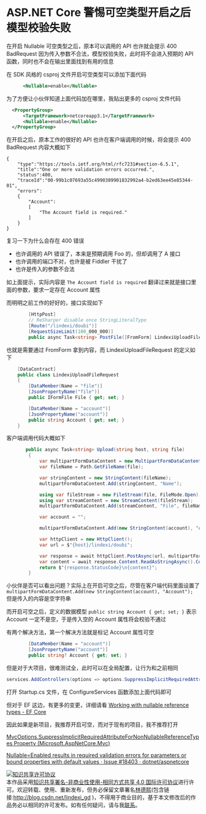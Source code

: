 # ASP.NET Core 警惕可空类型开启之后模型校验失败

在开启 Nullable 可空类型之后，原本可以调用的 API 也许就会提示 400 BadRequest 因为传入参数不合法，模型校验失败，此时将不会进入预期的 API 函数，同时也不会在输出里面找到有用的信息

<!--more-->
<!-- CreateTime:2020/8/26 14:40:08 -->

<!-- 发布 -->

在 SDK 风格的 csproj 文件开启可空类型可以添加下面代码

```xml
      <Nullable>enable</Nullable>
```

为了方便让小伙伴知道上面代码加在哪里，我贴出更多的 csproj 文件代码

```xml
  <PropertyGroup>
      <TargetFramework>netcoreapp3.1</TargetFramework>
      <Nullable>enable</Nullable>
  </PropertyGroup>
```

在开启之后，原本工作的很好的 API 也许在客户端调用的时候，将会提示 400 BadRequest 内容大概如下

```
{
    "type":"https://tools.ietf.org/html/rfc7231#section-6.5.1",
    "title":"One or more validation errors occurred.",
    "status":400,
    "traceId":"00-99b1c07693a55c4990389901832992a4-b2ed63ee45e85344-01",
    "errors":
    {
        "Account":
        [
            "The Account field is required."
        ]
    }
}
```

复习一下为什么会存在 400 错误

- 也许调用的 API 错误了，本来是预期调用 Foo 的，但却调用了 A 接口
- 也许调用的端口不对，也许是被 Fiddler 干扰了
- 也许是传入的参数不合法

如上面提示，实际内容是 `The Account field is required` 翻译过来就是接口里面的参数，要求一定存在 Account 属性

而明明之前工作的好好的，接口实现如下

```csharp
        [HttpPost]
        // ReSharper disable once StringLiteralTypo
        [Route("/lindexi/doubi")]
        [RequestSizeLimit(100_000_000)]
        public async Task<string> PostFile([FromForm] LindexiUploadFileRequest request)
```

也就是需要通过 FromForm 拿到内容，而 LindexiUploadFileRequest 的定义如下

```csharp
    [DataContract]
    public class LindexiUploadFileRequest
    {
        [DataMember(Name = "file")]
        [JsonPropertyName("file")]
        public IFormFile File { get; set; }

        [DataMember(Name = "account")]
        [JsonPropertyName("account")]
        public string Account { get; set; }
    }
```

客户端调用代码大概如下

```csharp
       public async Task<string> Upload(string host, string file)
        {
            var multipartFormDataContent = new MultipartFormDataContent();
            var fileName = Path.GetFileName(file);

            var stringContent = new StringContent(fileName);
            multipartFormDataContent.Add(stringContent, "Name");

            using var fileStream = new FileStream(file, FileMode.Open);
            using var streamContent = new StreamContent(fileStream);
            multipartFormDataContent.Add(streamContent, "File", fileName);

            var account = "";

            multipartFormDataContent.Add(new StringContent(account), "Account");

            var httpClient = new HttpClient();
            var url = $"{host}/lindexi/doubi";

            var response = await httpClient.PostAsync(url, multipartFormDataContent).ConfigureAwait(false);
            var content = await response.Content.ReadAsStringAsync().ConfigureAwait(false);
            return $"{response.StatusCode}\n{content}";
        }
```

小伙伴是否可以看出问题？实际上在开启可空之后，尽管在客户端代码里面设置了 `multipartFormDataContent.Add(new StringContent(account), "Account");` 但是传入的内容是空字符串

而开启可空之后，定义的数据模型 `public string Account { get; set; }` 表示 Account 一定不是空，于是传入空的 Account 属性将会校验不通过

有两个解决方法，第一个解决方法就是标记 Account 属性可空

```csharp
        [DataMember(Name = "account")]
        [JsonPropertyName("account")]
        public string? Account { get; set; }
```

但是对于大项目，很难测试全，此时可以在全局配置，让行为和之前相同

```csharp
services.AddControllers(options => options.SuppressImplicitRequiredAttributeForNonNullableReferenceTypes = true);
```

打开 Startup.cs 文件，在 ConfigureServices 函数添加上面代码即可

但对于 EF 这边，有更多的变更，详细请看 [Working with nullable reference types - EF Core](https://docs.microsoft.com/en-us/ef/core/miscellaneous/nullable-reference-types )

因此如果是新项目，我推荐开启可空，而对于现有的项目，我不推荐打开

[MvcOptions.SuppressImplicitRequiredAttributeForNonNullableReferenceTypes Property (Microsoft.AspNetCore.Mvc)](https://docs.microsoft.com/en-us/dotnet/api/microsoft.aspnetcore.mvc.mvcoptions.suppressimplicitrequiredattributefornonnullablereferencetypes?view=aspnetcore-3.1&WT.mc_id=DX-MVP-5003606 )

[Nullable=Enabled results in required validation errors for parameters or bound properties with default values · Issue #18403 · dotnet/aspnetcore](https://github.com/dotnet/aspnetcore/issues/18403 )

<a rel="license" href="http://creativecommons.org/licenses/by-nc-sa/4.0/"><img alt="知识共享许可协议" style="border-width:0" src="https://licensebuttons.net/l/by-nc-sa/4.0/88x31.png" /></a><br />本作品采用<a rel="license" href="http://creativecommons.org/licenses/by-nc-sa/4.0/">知识共享署名-非商业性使用-相同方式共享 4.0 国际许可协议</a>进行许可。欢迎转载、使用、重新发布，但务必保留文章署名[林德熙](http://blog.csdn.net/lindexi_gd)(包含链接:http://blog.csdn.net/lindexi_gd )，不得用于商业目的，基于本文修改后的作品务必以相同的许可发布。如有任何疑问，请与我[联系](mailto:lindexi_gd@163.com)。
